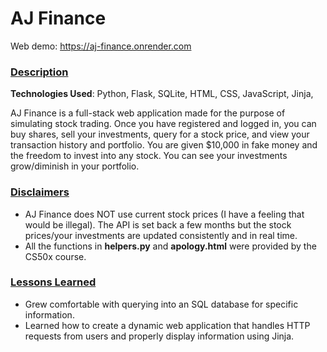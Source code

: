 # AJ Finance

Web demo: https://aj-finance.onrender.com

### <ins>Description<ins>

**Technologies Used**: Python, Flask, SQLite, HTML, CSS, JavaScript, Jinja, 

AJ Finance is a full-stack web application made for the purpose of simulating stock trading. Once you have registered and logged in, you can buy shares, sell your investments, query for a stock price, and view your transaction history and portfolio. You are given $10,000 in fake money and the freedom to invest into any stock. You can see your investments grow/diminish in your portfolio.

 
### <ins>Disclaimers<ins>

* AJ Finance does NOT use current stock prices (I have a feeling that would be illegal). The API is set back a few months but the stock prices/your investments are updated consistently and in real time.
* All the functions in **helpers.py** and **apology.html** were provided by the CS50x course.


### <ins>Lessons Learned<ins>
* Grew comfortable with querying into an SQL database for specific information.
* Learned how to create a dynamic web application that handles HTTP requests from users and properly display information using Jinja.

